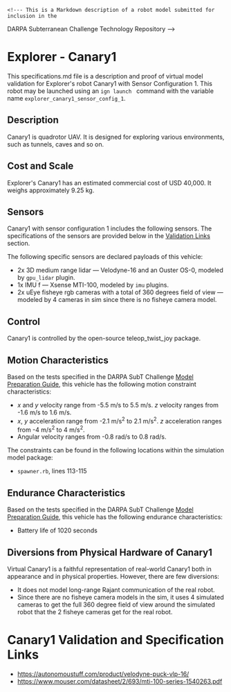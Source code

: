 	<!--- This is a Markdown description of a robot model submitted for inclusion in the
DARPA Subterranean Challenge Technology Repository -->
# Explorer - Canary1
This specifications.md file is a description and proof of virtual model validation for
Explorer's robot Canary1 with Sensor Configuration 1. This robot may be launched using
an `ign launch ` command with the variable name `explorer_canary1_sensor_config_1`.

## Description
Canary1 is quadrotor UAV. It is designed for exploring various environments, such as tunnels, caves and so on.

## Cost and Scale
Explorer's Canary1 has an estimated commercial cost of USD 40,000. It weighs approximately 9.25 kg.

## Sensors
Canary1 with sensor configuration 1 includes the following sensors. The specifications of the sensors are provided below in
the [Validation Links](#validation_links) section.

The following specific sensors are declared payloads of this vehicle:

* 2x 3D medium range lidar &mdash; Velodyne-16 and an Ouster OS-0, modeled by `gpu_lidar` plugin.
* 1x IMU f &mdash; Xsense MTI-100, modeled by `imu` plugins.
* 2x uEye fisheye rgb cameras with a total of 360 degrees field of view  &mdash; modeled by 4 cameras in sim since there is no fisheye camera model.

## Control
Canary1 is controlled by the open-source teleop_twist_joy package.

## Motion Characteristics
Based on the tests specified in the DARPA SubT Challenge [Model Preparation
Guide](https://subtchallenge.com/resources/Simulation_Model_Preparation_Guide.pdf), this vehicle has the following motion
constraint characteristics:

* _x_ and _y_ velocity range from -5.5 m/s to 5.5 m/s. _z_ velocity ranges from -1.6 m/s to 1.6 m/s.
* _x_, _y_ acceleration range from -2.1 m/s<sup>2</sup> to 2.1 m/s<sup>2</sup>. _z_ acceleration ranges from -4 m/s<sup>2</sup> to 4 m/s<sup>2</sup>.
* Angular velocity ranges from -0.8 rad/s to 0.8 rad/s.

The constraints can be found in the following locations within the simulation model package:

* `spawner.rb`, lines 113-115

## Endurance Characteristics
Based on the tests specified in the DARPA SubT Challenge [Model Preparation
Guide](https://subtchallenge.com/resources/Simulation_Model_Preparation_Guide.pdf), this vehicle has the following
endurance characteristics:

* Battery life of 1020 seconds

## Diversions from Physical Hardware of Canary1
Virtual Canary1 is a faithful representation of real-world Canary1 both in appearance and
in physical properties. However, there are few diversions:
* It does not model long-range Rajant communication of the real robot.
* Since there are no fisheye camera models in the sim, it uses 4 simulated cameras to get the full 360 degree field of view around the simulated robot that the 2 fisheye cameras get for the real robot.

# <a name="validation_links"></a>Canary1 Validation and Specification Links

* https://autonomoustuff.com/product/velodyne-puck-vlp-16/
* https://www.mouser.com/datasheet/2/693/mti-100-series-1540263.pdf
